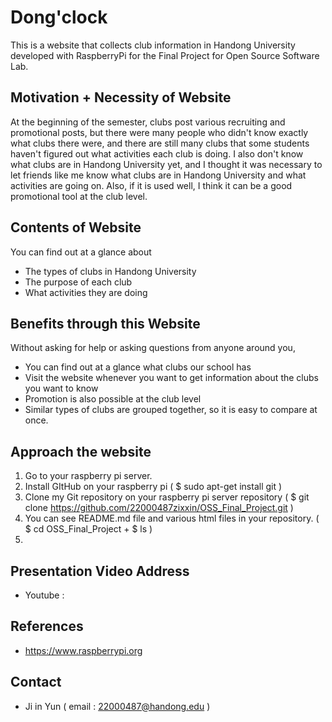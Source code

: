 # Dong'clock
This is a website that collects club information in Handong University developed with RaspberryPi for the Final Project for Open Source Software Lab.

## Motivation + Necessity of Website
At the beginning of the semester, clubs post various recruiting and promotional posts, but there were many people who didn't know exactly what clubs there were, and there are still many clubs that some students haven't figured out what activities each club is doing. I also don't know what clubs are in Handong University yet, and I thought it was necessary to let friends like me know what clubs are in Handong University and what activities are going on. Also, if it is used well, I think it can be a good promotional tool at the club level.

## Contents of Website
You can find out at a glance about 
* The types of clubs in Handong University
* The purpose of each club
* What activities they are doing

## Benefits through this Website
Without asking for help or asking questions from anyone around you, 
* You can find out at a glance what clubs our school has
* Visit the website whenever you want to get information about the clubs you want to know
* Promotion is also possible at the club level
* Similar types of clubs are grouped together, so it is easy to compare at once.

## Approach the website
1. Go to your raspberry pi server.
2. Install GItHub on your raspberry pi 
( $ sudo apt-get install git )
3. Clone my Git repository on your raspberry pi server repository 
( $ git clone https://github.com/22000487zixxin/OSS_Final_Project.git )
4. You can see README.md file and various html files in your repository.
( $ cd OSS_Final_Project + $ ls )
5. 

## Presentation Video Address
* Youtube : 

## References
* https://www.raspberrypi.org

## Contact
* Ji in Yun ( email : 22000487@handong.edu )
